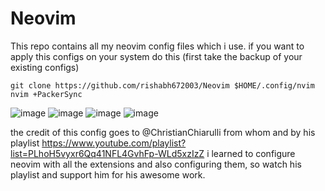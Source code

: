 # Neovim
This repo contains all my neovim config files which i use.
if you want to apply this configs on your system do this (first take the backup of your existing configs)
 ```
 git clone https://github.com/rishabh672003/Neovim $HOME/.config/nvim
 nvim +PackerSync
```
![image](https://user-images.githubusercontent.com/53911515/168277253-37fccf26-4ee9-4550-9fb4-3c6c62a896c7.png)
![image](https://user-images.githubusercontent.com/53911515/168277426-ba588d49-3ba8-45bb-b474-8370543e1753.png)
![image](https://user-images.githubusercontent.com/53911515/168277485-a2822566-1c1d-442a-9c13-db72c0ea764d.png)
![image](https://user-images.githubusercontent.com/53911515/168277629-530bb449-60b8-4f58-940c-d4f871b6d66b.png)

the credit of this config goes to @ChristianChiarulli from whom and by his playlist https://www.youtube.com/playlist?list=PLhoH5vyxr6Qq41NFL4GvhFp-WLd5xzIzZ i learned to configure neovim with all the extensions and also configuring them,
so watch his playlist and support him for his awesome work. 

